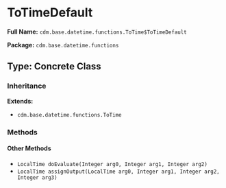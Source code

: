 # ToTimeDefault

**Full Name:** `cdm.base.datetime.functions.ToTime$ToTimeDefault`

**Package:** `cdm.base.datetime.functions`

## Type: Concrete Class

### Inheritance

**Extends:**
- `cdm.base.datetime.functions.ToTime`

### Methods

#### Other Methods

- `LocalTime doEvaluate(Integer arg0, Integer arg1, Integer arg2)`
- `LocalTime assignOutput(LocalTime arg0, Integer arg1, Integer arg2, Integer arg3)`


